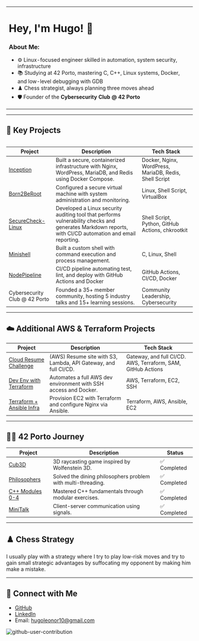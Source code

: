 <table border="0">
<tr>
<td width="100%">

# Hey, I'm Hugo! 👋

### About Me:
- ⚙️ Linux-focused engineer skilled in automation, system security, infrastructure
- 📚 Studying at 42 Porto, mastering C, C++, Linux systems, Docker, and low-level debugging with GDB
- ♟️ Chess strategist, always planning three moves ahead  
- 🛡️ Founder of the **Cybersecurity Club @ 42 Porto**  

</td>
<td width="100%">
<img src="./board.gif" width="350px">
</td>
</tr>
</table>

---

## 🌟 Key Projects

<table>

<tr>

| Project | Description | Tech Stack |
|---------|-------------|------------|
| [Inception](https://github.com/husamuel/Inception) | Built a secure, containerized infrastructure with Nginx, WordPress, MariaDB, and Redis using Docker Compose. | Docker, Nginx, WordPress, MariaDB, Redis, Shell Script |
| [Born2BeRoot](https://github.com/hugo4s/born2beroot) | Configured a secure virtual machine with system administration and monitoring. | Linux, Shell Script, VirtualBox |
| [SecureCheck-Linux](https://github.com/husamuel/SecureCheck-Linux) | Developed a Linux security auditing tool that performs vulnerability checks and generates Markdown reports, with CI/CD automation and email reporting. | Shell Script, Python, GitHub Actions, chkrootkit |
| [Minishell](https://github.com/hugo4s/minishell) | Built a custom shell with command execution and process management. | C, Linux, Shell |
| [NodePipeline](https://github.com/husamuel/NodePipeline/tree/main) | CI/CD pipeline automating test, lint, and deploy with GitHub Actions and Docker | GitHub Actions, CI/CD, Docker |
| Cybersecurity Club @ 42 Porto | Founded a 35+ member community, hosting 5 industry talks and 15+ learning sessions. | Community Leadership, Cybersecurity |


</tr>
</table>

---

## ☁️ Additional AWS & Terraform Projects

| Project | Description | Tech Stack |
|---------|-------------|------------|
| [Cloud Resume Challenge](https://github.com/husamuel/The-Cloud-Resume-Challenge-AWS) | (AWS)	Resume site with S3, Lambda, API Gateway, and full CI/CD. | Gateway, and full CI/CD.	AWS, Terraform, SAM, GitHub Actions |
| [Dev Env with Terraform](https://github.com/husamuel/AWS-Dev-Environment-with-Terraform) | 	Automates a full AWS dev environment with SSH access and Docker. | AWS, Terraform, EC2, SSH |
| [Terraform + Ansible Infra](https://github.com/husamuel/Infrastructure-with-Terraform-and-Ansible) | 	Provision EC2 with Terraform and configure Nginx via Ansible. | Terraform, AWS, Ansible, EC2 |

---

## 👨‍🎓 42 Porto Journey

| Project | Description | Status |
|---------|-------------|--------|
| [Cub3D](https://github.com/hugo4s/cub3d) | 3D raycasting game inspired by Wolfenstein 3D. | ✅ Completed |
| [Philosophers](https://github.com/hugo4s/philosophers) | Solved the dining philosophers problem with multi-threading. | ✅ Completed |
| [C++ Modules 0-4](https://github.com/hugo4s/cpp-modules) | Mastered C++ fundamentals through modular exercises. | ✅ Completed |
| [MiniTalk](https://github.com/hugo4s/minitalk) | Client-server communication using signals. | ✅ Completed |

---

## ♟️ Chess Strategy

I usually play with a strategy where I try to play low-risk moves and try to gain small strategic advantages by suffocating my opponent by making him make a mistake.

---

## 🔗 Connect with Me

- [GitHub](https://github.com/hugo4s)  
- [LinkedIn](https://linkedin.com/in/hugo4s)  
- Email: hugoleonor10@gmail.com

![github-user-contribution](https://user-images.githubusercontent.com/58959408/157782696-8bc9ca49-ca61-4ab5-8b83-49c4e76c1a8f.svg)

